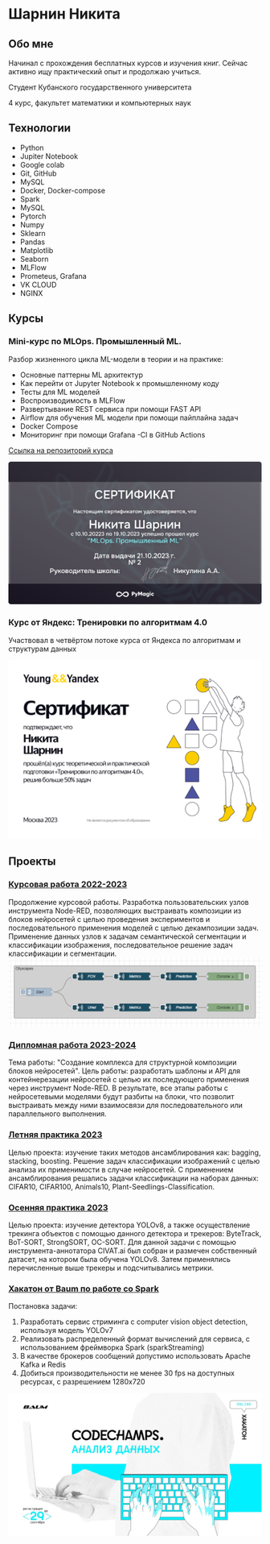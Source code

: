 # Шарнин Никита


## Обо мне

Начинал с прохождения бесплатных курсов и изучения книг. Сейчас активно ищу практический опыт и продолжаю учиться.

Студент Кубанского государственного университета

4 курс, факультет математики и компьютерных наук

## Технологии

+ Python
+ Jupiter Notebook
+ Google colab
+ Git, GitHub
+ MySQL
+ Docker, Docker-compose
+ Spark
+ MySQL
+ Pytorch
+ Numpy
+ Sklearn
+ Pandas
+ Matplotlib
+ Seaborn
+ MLFlow
+ Prometeus, Grafana
+ VK CLOUD
+ NGINX

## Курсы

### Mini-курс по MLOps. Промышленный ML.

Разбор жизненного цикла ML-модели в теории и на практике:
-	Основные паттерны ML архитектур
-	Как перейти от Jupyter Notebook к промышленному коду
-	Тесты для ML моделей
-	Воспроизводимость в MLFlow
-	Развертывание REST сервиса при помощи FAST API
-	Airflow для обучения ML модели при помощи пайплайна задач
-	Docker Compose
-	Мониторинг при помощи Grafana -Cl в GitHub Actions
  
[Ссылка на репозиторий курса](https://github.com/LoyMeding/ctr_project)

![](https://github.com/LoyMeding/My-repository/blob/main/Сертификат.png)


### Курс от Яндекс: Тренировки по алгоритмам 4.0

Участвовал в четвёртом потоке курса от Яндекса по алгоритмам и структурам данных

![](https://github.com/LoyMeding/My-repository/blob/main/Сертификат-Яндекс.png)

## Проекты

### [Курсовая работа 2022-2023](https://github.com/LoyMeding/My-repository/tree/main/Course%20work)

Продолжение курсовой работы. Разработка пользовательских узлов инструмента Node-RED, позволяющих выстраивать композиции из блоков нейросетей с целью проведения экспериментов и последовательного применения моделей с целью декампозиции задач. Применение данных узлов к задачам семантической сегментации и классификации изображения, последовательное решение задач классификации и сегментации.
![](https://github.com/LoyMeding/My-repository/blob/main/Course%20work/Node-red-screenshot.png)

### [Дипломная работа 2023-2024](https://github.com/LoyMeding/Diploma/tree/main)

Тема работы: "Создание комплекса для структурной композиции блоков нейросетей". Цель работы: разработать шаблоны и API для контейнерезации нейросетей с целью их последующего применения через инструмент Node-RED. В результате, все этапы работы с нейросетевыми моделями будут разбиты на блоки, что позволит выстраивать между ними взаимосвязи для последовательного или параллельного выполнения.

### [Летняя практика 2023]()

Целью проекта: изучение таких методов ансамблирования как: bagging, stacking, boosting. Решение задач классификации изображений с целью анализа их применимости в случае нейросетей.
С применением ансамблирования решались задачи классификации на наборах данных: CIFAR10, CIFAR100, Animals10, Plant-Seedlings-Classification.

### [Осенняя практика 2023](https://github.com/LoyMeding/My-repository/blob/main/Autumn_practice_object-tracking.ipynb)

Целью проекта: изучение детектора YOLOv8, а также осуществление трекинга объектов с помощью данного детектора и трекеров: ByteTrack, BoT-SORT, StrongSORT, OC-SORT.
Для данной задачи с помощью инструмента-аннотатора CIVAT.ai был собран и размечен собственный датасет, на котором была обучена YOLOv8. Затем применялись перечисленные выше трекеры и подсчитывались метрики. 

### [Хакатон от Baum по работе со Spark](https://github.com/LoyMeding/video-streaming)

Постановка задачи:
1. Разработать сервис стриминга с computer vision object detection, используя модель YOLOv7
2. Реализовать распределенный формат вычислений для сервиса, с использованием фреймворка Spark (sparkStreaming)
3. В качестве брокеров сообщений допустимо использовать Apache Kafka и Redis
4. Добиться производительности не менее 30 fps на доступных ресурсах, с разрешением 1280х720

![](https://github.com/LoyMeding/My-repository/blob/main/Афиша.jpg)


